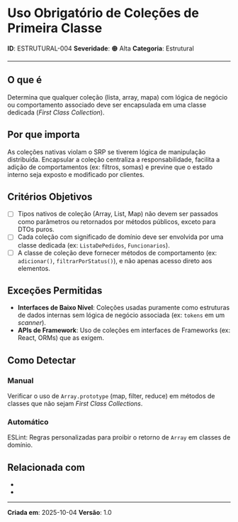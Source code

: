 # Uso Obrigatório de Coleções de Primeira Classe

**ID**: ESTRUTURAL-004
**Severidade**: 🟠 Alta
**Categoria**: Estrutural

---

## O que é

Determina que qualquer coleção (lista, array, mapa) com lógica de negócio ou comportamento associado deve ser encapsulada em uma classe dedicada (*First Class Collection*).

## Por que importa

As coleções nativas violam o SRP se tiverem lógica de manipulação distribuída. Encapsular a coleção centraliza a responsabilidade, facilita a adição de comportamentos (ex: filtros, somas) e previne que o estado interno seja exposto e modificado por clientes.

## Critérios Objetivos

- [ ] Tipos nativos de coleção (Array, List, Map) não devem ser passados como parâmetros ou retornados por métodos públicos, exceto para DTOs puros.
- [ ] Cada coleção com significado de domínio deve ser envolvida por uma classe dedicada (ex: `ListaDePedidos`, `Funcionarios`).
- [ ] A classe de coleção deve fornecer métodos de comportamento (ex: `adicionar()`, `filtrarPorStatus()`), e não apenas acesso direto aos elementos.

## Exceções Permitidas

- **Interfaces de Baixo Nível**: Coleções usadas puramente como estruturas de dados internas sem lógica de negócio associada (ex: `tokens` em um *scanner*).
- **APIs de Framework**: Uso de coleções em interfaces de Frameworks (ex: React, ORMs) que as exigem.

## Como Detectar

### Manual

Verificar o uso de `Array.prototype` (map, filter, reduce) em métodos de classes que não sejam *First Class Collections*.

### Automático

ESLint: Regras personalizadas para proibir o retorno de `Array` em classes de domínio.

## Relacionada com

- [ESTRUTURAL-007]: reforça
- [COMPORTAMENTAL-008]: reforça

---

**Criada em**: 2025-10-04
**Versão**: 1.0
